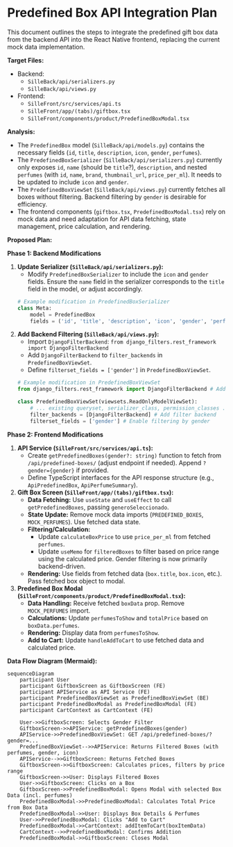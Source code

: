 # Predefined Box API Integration Plan

This document outlines the steps to integrate the predefined gift box data from the backend API into the React Native frontend, replacing the current mock data implementation.

**Target Files:**

*   Backend:
    *   `SilleBack/api/serializers.py`
    *   `SilleBack/api/views.py`
*   Frontend:
    *   `SilleFront/src/services/api.ts`
    *   `SilleFront/app/(tabs)/giftbox.tsx`
    *   `SilleFront/components/product/PredefinedBoxModal.tsx`

**Analysis:**

*   The `PredefinedBox` model (`SilleBack/api/models.py`) contains the necessary fields (`id`, `title`, `description`, `icon`, `gender`, `perfumes`).
*   The `PredefinedBoxSerializer` (`SilleBack/api/serializers.py`) currently only exposes `id`, `name` (should be `title`?), `description`, and nested `perfumes` (with `id`, `name`, `brand`, `thumbnail_url`, `price_per_ml`). It needs to be updated to include `icon` and `gender`.
*   The `PredefinedBoxViewSet` (`SilleBack/api/views.py`) currently fetches all boxes without filtering. Backend filtering by `gender` is desirable for efficiency.
*   The frontend components (`giftbox.tsx`, `PredefinedBoxModal.tsx`) rely on mock data and need adaptation for API data fetching, state management, price calculation, and rendering.

**Proposed Plan:**

**Phase 1: Backend Modifications**

1.  **Update Serializer (`SilleBack/api/serializers.py`):**
    *   Modify `PredefinedBoxSerializer` to include the `icon` and `gender` fields. Ensure the `name` field in the serializer corresponds to the `title` field in the model, or adjust accordingly.
    ```python
    # Example modification in PredefinedBoxSerializer
    class Meta:
        model = PredefinedBox
        fields = ('id', 'title', 'description', 'icon', 'gender', 'perfumes') # Added icon, gender, corrected name->title
    ```
2.  **Add Backend Filtering (`SilleBack/api/views.py`):**
    *   Import `DjangoFilterBackend`: `from django_filters.rest_framework import DjangoFilterBackend`
    *   Add `DjangoFilterBackend` to `filter_backends` in `PredefinedBoxViewSet`.
    *   Define `filterset_fields = ['gender']` in `PredefinedBoxViewSet`.
    ```python
    # Example modification in PredefinedBoxViewSet
    from django_filters.rest_framework import DjangoFilterBackend # Add import

    class PredefinedBoxViewSet(viewsets.ReadOnlyModelViewSet):
        # ... existing queryset, serializer_class, permission_classes ...
        filter_backends = [DjangoFilterBackend] # Add filter backend
        filterset_fields = ['gender'] # Enable filtering by gender
    ```

**Phase 2: Frontend Modifications**

1.  **API Service (`SilleFront/src/services/api.ts`):**
    *   Create `getPredefinedBoxes(gender?: string)` function to fetch from `/api/predefined-boxes/` (adjust endpoint if needed). Append `?gender={gender}` if provided.
    *   Define TypeScript interfaces for the API response structure (e.g., `ApiPredefinedBox`, `ApiPerfumeSummary`).
2.  **Gift Box Screen (`SilleFront/app/(tabs)/giftbox.tsx`):**
    *   **Data Fetching:** Use `useState` and `useEffect` to call `getPredefinedBoxes`, passing `generoSeleccionado`.
    *   **State Update:** Remove mock data imports (`PREDEFINED_BOXES`, `MOCK_PERFUMES`). Use fetched data state.
    *   **Filtering/Calculation:**
        *   Update `calculateBoxPrice` to use `price_per_ml` from fetched `perfumes`.
        *   Update `useMemo` for `filteredBoxes` to filter based on price range using the calculated price. Gender filtering is now primarily backend-driven.
    *   **Rendering:** Use fields from fetched data (`box.title`, `box.icon`, etc.). Pass fetched box object to modal.
3.  **Predefined Box Modal (`SilleFront/components/product/PredefinedBoxModal.tsx`):**
    *   **Data Handling:** Receive fetched `boxData` prop. Remove `MOCK_PERFUMES` import.
    *   **Calculations:** Update `perfumesToShow` and `totalPrice` based on `boxData.perfumes`.
    *   **Rendering:** Display data from `perfumesToShow`.
    *   **Add to Cart:** Update `handleAddToCart` to use fetched data and calculated price.

**Data Flow Diagram (Mermaid):**

```mermaid
sequenceDiagram
    participant User
    participant GiftboxScreen as GiftboxScreen (FE)
    participant APIService as API Service (FE)
    participant PredefinedBoxViewSet as PredefinedBoxViewSet (BE)
    participant PredefinedBoxModal as PredefinedBoxModal (FE)
    participant CartContext as CartContext (FE)

    User->>GiftboxScreen: Selects Gender Filter
    GiftboxScreen->>APIService: getPredefinedBoxes(gender)
    APIService->>PredefinedBoxViewSet: GET /api/predefined-boxes/?gender=...
    PredefinedBoxViewSet-->>APIService: Returns Filtered Boxes (with perfumes, gender, icon)
    APIService-->>GiftboxScreen: Returns Fetched Boxes
    GiftboxScreen->>GiftboxScreen: Calculates prices, filters by price range
    GiftboxScreen->>User: Displays Filtered Boxes
    User->>GiftboxScreen: Clicks on a Box
    GiftboxScreen->>PredefinedBoxModal: Opens Modal with selected Box Data (incl. perfumes)
    PredefinedBoxModal->>PredefinedBoxModal: Calculates Total Price from Box Data
    PredefinedBoxModal->>User: Displays Box Details & Perfumes
    User->>PredefinedBoxModal: Clicks "Add to Cart"
    PredefinedBoxModal->>CartContext: addItemToCart(boxItemData)
    CartContext-->>PredefinedBoxModal: Confirms Addition
    PredefinedBoxModal->>GiftboxScreen: Closes Modal